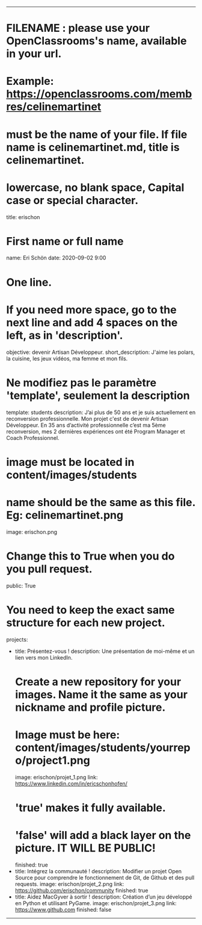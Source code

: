 ---

# FILENAME : please use your OpenClassrooms's name, available in your url.
# Example: https://openclassrooms.com/membres/celinemartinet
# must be the name of your file. If file name is celinemartinet.md, title is celinemartinet.
# lowercase, no blank space, Capital case or special character.
title: erischon

# First name or full name
name: Eri Schön
date: 2020-09-02 9:00

# One line.
# If you need more space, go to the next line and add 4 spaces on the left, as in 'description'.
objective: devenir Artisan Développeur.
short_description: J'aime les polars, la cuisine, les jeux vidéos, ma femme et mon fils.

# Ne modifiez pas le paramètre 'template', seulement la description
template: students
description:
    J’ai plus de 50 ans et je suis actuellement en reconversion professionnelle.
    Mon projet c'est de devenir Artisan Développeur.
    En 35 ans d’activité professionnelle c’est ma 5ème reconversion, mes 2 dernières expériences ont été Program Manager et Coach Professionnel.

# image must be located in content/images/students
# name should be the same as this file. Eg: celinemartinet.png
image: erischon.png

# Change this to True when you do you pull request.
public: True

# You need to keep the exact same structure for each new project.
projects:
  - title: Présentez-vous !
    description: Une présentation de moi-même et un lien vers mon LinkedIn.
    # Create a new repository for your images. Name it the same as your nickname and profile picture.
    # Image must be here: content/images/students/yourrepo/project1.png
    image: erischon/projet_1.png
    link: https://www.linkedin.com/in/ericschonhofen/
    # 'true' makes it fully available.
    # 'false' will add a black layer on the picture. IT WILL BE PUBLIC!
    finished: true
  - title: Intégrez la communauté !
    description: Modifier un projet Open Source pour comprendre le fonctionnement de Git, de Github et des pull requests. 
    image: erischon/projet_2.png
    link: https://github.com/erischon/community
    finished: true
  - title: Aidez MacGyver à sortir !
    description: Création d’un jeu développé en Python et utilisant PyGame.
    image: erischon/projet_3.png
    link: https://www.github.com
    finished: false
---